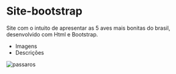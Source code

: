 # Site-bootstrap
<p>Site com o intuito de apresentar as 5 aves mais bonitas do brasil, desenvolvido com Html e Bootstrap.</p>
<ul>
  <li>Imagens</li>
  <li>Descrições</li>
</ul>

![passaros](https://github.com/Lipesti/Site-bootstrap/assets/88855179/30411001-eee5-41dc-87df-e72e70ef948d)
